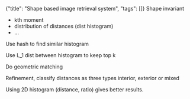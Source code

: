 {"title": "Shape based image retrieval system", "tags": []}
Shape invariant
* kth moment
* distribution of distances (dist histogram)
* ...

Use hash to find similar histogram

Use L_1 dist between histogram to keep top k

Do geometric matching

Refinement, classify distances as three types
interior, exterior or mixed

Using 2D histogram (distance, ratio) gives better results.
